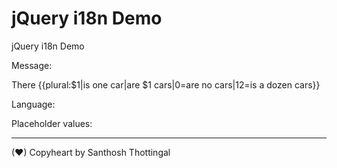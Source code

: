 jQuery i18n Demo
================

jQuery i18n Demo

Message:

There {{plural:$1|is one car|are $1 cars|0=are no cars|12=is a dozen cars}}

Language:

Placeholder values:

------------------------------------------------------------------------

(♥) Copyheart by Santhosh Thottingal

